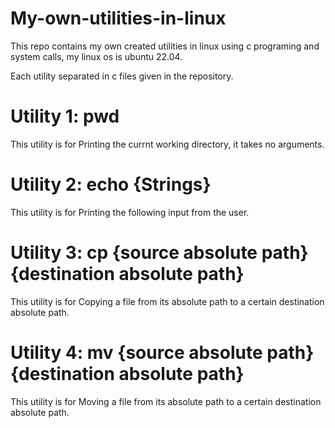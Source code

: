 # My-own-utilities-in-linux

This repo contains my own created utilities in linux using c programing and system calls, my linux os is ubuntu 22.04.

Each utility separated in c files given in the repository.

# Utility 1: pwd

This utility is for Printing the currnt working directory, it takes no arguments.

# Utility 2: echo {Strings}

This utility is for Printing the following input from the user.

# Utility 3: cp {source absolute path} {destination absolute path}

This utility is for Copying a file from its absolute path to a certain destination absolute path.

# Utility 4: mv {source absolute path} {destination absolute path}

This utility is for Moving a file from its absolute path to a certain destination absolute path.
